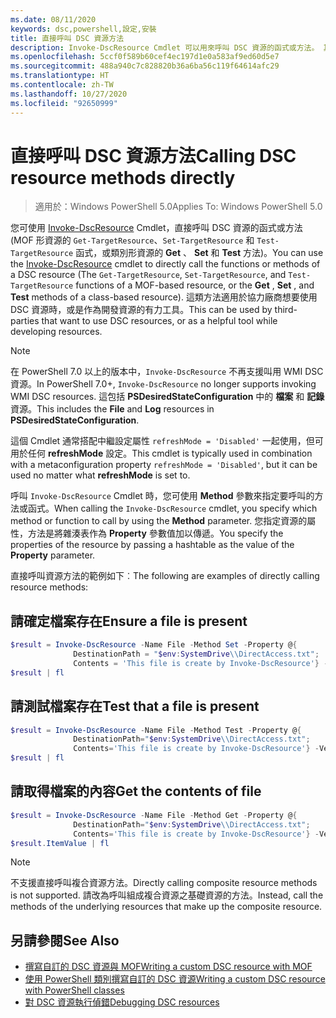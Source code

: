 ```yaml
---
ms.date: 08/11/2020
keywords: dsc,powershell,設定,安裝
title: 直接呼叫 DSC 資源方法
description: Invoke-DscResource Cmdlet 可以用來呼叫 DSC 資源的函式或方法。 其可由想要使用 DSC 資源的協力廠商使用，或是作為開發資源時的有用工具。
ms.openlocfilehash: 5ccf0f589b60cef4ec197d1e0a583af9ed60d5e7
ms.sourcegitcommit: 488a940c7c828820b36a6ba56c119f64614afc29
ms.translationtype: HT
ms.contentlocale: zh-TW
ms.lasthandoff: 10/27/2020
ms.locfileid: "92650999"
---
```

# <a name="calling-dsc-resource-methods-directly"></a><span data-ttu-id="d8c95-105">直接呼叫 DSC 資源方法</span><span class="sxs-lookup"><span data-stu-id="d8c95-105">Calling DSC resource methods directly</span></span>

> <span data-ttu-id="d8c95-106">適用於：Windows PowerShell 5.0</span><span class="sxs-lookup"><span data-stu-id="d8c95-106">Applies To: Windows PowerShell 5.0</span></span>

<span data-ttu-id="d8c95-107">您可使用 [Invoke-DscResource](/powershell/module/PSDesiredStateConfiguration/Invoke-DscResource) Cmdlet，直接呼叫 DSC 資源的函式或方法 (MOF 形資源的 `Get-TargetResource`、`Set-TargetResource` 和 `Test-TargetResource` 函式，或類別形資源的 **Get** 、 **Set** 和 **Test** 方法)。</span><span class="sxs-lookup"><span data-stu-id="d8c95-107">You can use the [Invoke-DscResource](/powershell/module/PSDesiredStateConfiguration/Invoke-DscResource) cmdlet to directly call the functions or methods of a DSC resource (The `Get-TargetResource`, `Set-TargetResource`, and `Test-TargetResource` functions of a MOF-based resource, or the **Get** , **Set** , and **Test** methods of a class-based resource).</span></span> <span data-ttu-id="d8c95-108">這類方法適用於協力廠商想要使用 DSC 資源時，或是作為開發資源的有力工具。</span><span class="sxs-lookup"><span data-stu-id="d8c95-108">This can be used by third-parties that want to use DSC resources, or as a helpful tool while developing resources.</span></span>

> [!NOTE]
> <span data-ttu-id="d8c95-109">在 PowerShell 7.0 以上的版本中，`Invoke-DscResource` 不再支援叫用 WMI DSC 資源。</span><span class="sxs-lookup"><span data-stu-id="d8c95-109">In PowerShell 7.0+, `Invoke-DscResource` no longer supports invoking WMI DSC resources.</span></span> <span data-ttu-id="d8c95-110">這包括 **PSDesiredStateConfiguration** 中的 **檔案** 和 **記錄** 資源。</span><span class="sxs-lookup"><span data-stu-id="d8c95-110">This includes the **File** and **Log** resources in **PSDesiredStateConfiguration**.</span></span>

<span data-ttu-id="d8c95-111">這個 Cmdlet 通常搭配中繼設定屬性 `refreshMode = 'Disabled'` 一起使用，但可用於任何 **refreshMode** 設定。</span><span class="sxs-lookup"><span data-stu-id="d8c95-111">This cmdlet is typically used in combination with a metaconfiguration property `refreshMode = 'Disabled'`, but it can be used no matter what **refreshMode** is set to.</span></span>

<span data-ttu-id="d8c95-112">呼叫 `Invoke-DscResource` Cmdlet 時，您可使用 **Method** 參數來指定要呼叫的方法或函式。</span><span class="sxs-lookup"><span data-stu-id="d8c95-112">When calling the `Invoke-DscResource` cmdlet, you specify which method or function to call by using the **Method** parameter.</span></span> <span data-ttu-id="d8c95-113">您指定資源的屬性，方法是將雜湊表作為 **Property** 參數值加以傳遞。</span><span class="sxs-lookup"><span data-stu-id="d8c95-113">You specify the properties of the resource by passing a hashtable as the value of the **Property** parameter.</span></span>

<span data-ttu-id="d8c95-114">直接呼叫資源方法的範例如下︰</span><span class="sxs-lookup"><span data-stu-id="d8c95-114">The following are examples of directly calling resource methods:</span></span>

## <a name="ensure-a-file-is-present"></a><span data-ttu-id="d8c95-115">請確定檔案存在</span><span class="sxs-lookup"><span data-stu-id="d8c95-115">Ensure a file is present</span></span>

```powershell
$result = Invoke-DscResource -Name File -Method Set -Property @{
              DestinationPath = "$env:SystemDrive\\DirectAccess.txt";
              Contents = 'This file is create by Invoke-DscResource'} -Verbose
$result | fl
```

## <a name="test-that-a-file-is-present"></a><span data-ttu-id="d8c95-116">請測試檔案存在</span><span class="sxs-lookup"><span data-stu-id="d8c95-116">Test that a file is present</span></span>

```powershell
$result = Invoke-DscResource -Name File -Method Test -Property @{
              DestinationPath="$env:SystemDrive\\DirectAccess.txt";
              Contents='This file is create by Invoke-DscResource'} -Verbose
$result | fl
```

## <a name="get-the-contents-of-file"></a><span data-ttu-id="d8c95-117">請取得檔案的內容</span><span class="sxs-lookup"><span data-stu-id="d8c95-117">Get the contents of file</span></span>

```powershell
$result = Invoke-DscResource -Name File -Method Get -Property @{
              DestinationPath="$env:SystemDrive\\DirectAccess.txt";
              Contents='This file is create by Invoke-DscResource'} -Verbose
$result.ItemValue | fl
```

> [!NOTE]
> <span data-ttu-id="d8c95-118">不支援直接呼叫複合資源方法。</span><span class="sxs-lookup"><span data-stu-id="d8c95-118">Directly calling composite resource methods is not supported.</span></span> <span data-ttu-id="d8c95-119">請改為呼叫組成複合資源之基礎資源的方法。</span><span class="sxs-lookup"><span data-stu-id="d8c95-119">Instead, call the methods of the underlying resources that make up the composite resource.</span></span>

## <a name="see-also"></a><span data-ttu-id="d8c95-120">另請參閱</span><span class="sxs-lookup"><span data-stu-id="d8c95-120">See Also</span></span>

- [<span data-ttu-id="d8c95-121">撰寫自訂的 DSC 資源與 MOF</span><span class="sxs-lookup"><span data-stu-id="d8c95-121">Writing a custom DSC resource with MOF</span></span>](../resources/authoringResourceMOF.md)
- [<span data-ttu-id="d8c95-122">使用 PowerShell 類別撰寫自訂的 DSC 資源</span><span class="sxs-lookup"><span data-stu-id="d8c95-122">Writing a custom DSC resource with PowerShell classes</span></span>](../resources/authoringResourceClass.md)
- [<span data-ttu-id="d8c95-123">對 DSC 資源執行偵錯</span><span class="sxs-lookup"><span data-stu-id="d8c95-123">Debugging DSC resources</span></span>](../troubleshooting/debugResource.md)
